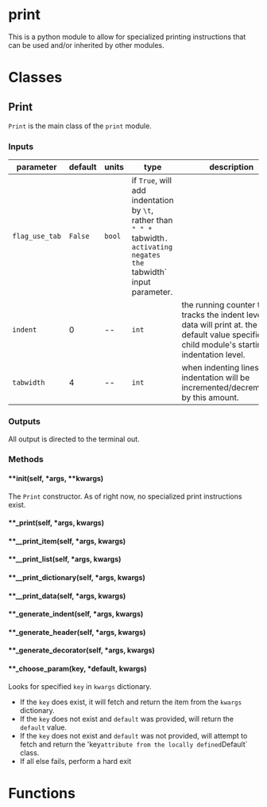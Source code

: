 # **print**

This is a python module to allow for specialized printing instructions that can be used and/or inherited by other modules.

# **Classes**

## **Print**

`Print` is the main class of the `print` module.

### **Inputs**

| parameter | default | units | type |description |
|-----------|---------|-------|------|------------|
| `flag_use_tab` | `False` | `bool` | if `True`, will add indentation by `\t`, rather than `" " * `tabwidth`. activating negates the `tabwidth` input parameter. |
| `indent` | 0 | -- | `int` | the running counter that tracks the indent level that data will print at. the default value specifies the child module's starting indentation level. |
| `tabwidth` | 4 | -- | `int` | when indenting lines, the indentation will be incremented/decremented by this amount. |

### **Outputs**

All output is directed to the terminal out.

### **Methods**

#### **__init__(self, *args, **kwargs)

The `Print` constructor. As of right now, no specialized print instructions exist.

#### **_print(self, *args, **kwargs)**

#### **__print_item(self, *args, **kwargs)**

#### **__print_list(self, *args, **kwargs)**

#### **__print_dictionary(self, *args, **kwargs)**

#### **__print_data(self, *args, **kwargs)**

#### **_generate_indent(self, *args, **kwargs)**

#### **_generate_header(self, *args, **kwargs)**

#### **_generate_decorator(self, *args, **kwargs)**

#### **_choose_param(key, *default, **kwargs)**

Looks for specified `key` in `kwargs` dictionary.
- If the `key` does exist, it will fetch and return the item from the `kwargs` dictionary.
- If the `key` does not exist and `default` was provided, will return the `default` value.
- If the `key` does not exist and `default` was not provided, will attempt to fetch and return the 'key` attribute from the locally defined `Default` class.
- If all else fails, perform a hard exit

# **Functions**

